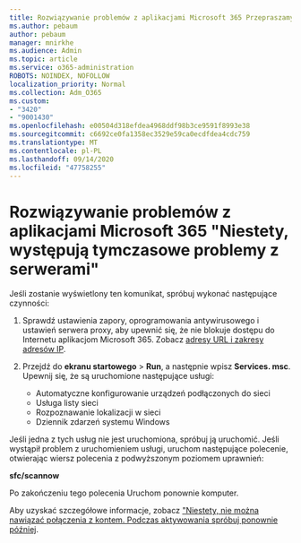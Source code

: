 ```yaml
---
title: Rozwiązywanie problemów z aplikacjami Microsoft 365 Przepraszamy, mamy komunikat o tymczasowych problemach z serwerem
ms.author: pebaum
author: pebaum
manager: mnirkhe
ms.audience: Admin
ms.topic: article
ms.service: o365-administration
ROBOTS: NOINDEX, NOFOLLOW
localization_priority: Normal
ms.collection: Adm_O365
ms.custom:
- "3420"
- "9001430"
ms.openlocfilehash: e00504d318efdea4968ddf98b3ce9591f8993e38
ms.sourcegitcommit: c6692ce0fa1358ec3529e59ca0ecdfdea4cdc759
ms.translationtype: MT
ms.contentlocale: pl-PL
ms.lasthandoff: 09/14/2020
ms.locfileid: "47758255"
---
```

# <a name="fixing-the-microsoft-365-apps-sorry-we-are-having-temporary-server-issues-message"></a>Rozwiązywanie problemów z aplikacjami Microsoft 365 "Niestety, występują tymczasowe problemy z serwerami"

Jeśli zostanie wyświetlony ten komunikat, spróbuj wykonać następujące czynności:

1. Sprawdź ustawienia zapory, oprogramowania antywirusowego i ustawień serwera proxy, aby upewnić się, że nie blokuje dostępu do Internetu aplikacjom Microsoft 365. Zobacz [adresy URL i zakresy adresów IP](https://docs.microsoft.com/office365/enterprise/urls-and-ip-address-ranges).

2. Przejdź do **ekranu startowego**  >  **Run**, a następnie wpisz **Services. msc**. Upewnij się, że są uruchomione następujące usługi:
    - Automatyczne konfigurowanie urządzeń podłączonych do sieci
    - Usługa listy sieci
    - Rozpoznawanie lokalizacji w sieci
    - Dziennik zdarzeń systemu Windows

Jeśli jedna z tych usług nie jest uruchomiona, spróbuj ją uruchomić. Jeśli wystąpił problem z uruchomieniem usługi, uruchom następujące polecenie, otwierając wiersz polecenia z podwyższonym poziomem uprawnień:

**sfc/scannow**

Po zakończeniu tego polecenia Uruchom ponownie komputer.

Aby uzyskać szczegółowe informacje, zobacz ["Niestety, nie można nawiązać połączenia z kontem. Podczas aktywowania spróbuj ponownie później](https://docs.microsoft.com/office/troubleshoot/activation-installation/issue-when-activate-office-from-office-365).